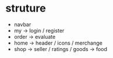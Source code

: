 ﻿<!--
 * @Description:
 * @version:
 * @Author: GanEhank
 * @Date: 2019-08-18 23:51:50
 * @LastEditors: GanEhank
 * @LastEditTime: 2019-08-19 08:53:21
 -->

# struture

- navbar
- my -> login / register
- order -> evaluate
- home -> header / icons / merchange
- shop -> seller / ratings / goods -> food
